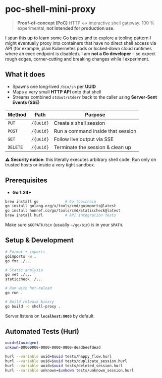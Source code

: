 # poc-shell-mini-proxy

> **Proof‑of‑concept (PoC)** HTTP ↔ interactive shell gateway. 100 % experimental, **not intended for production use**.

I spun this up to learn some Go basics and to explore a tooling pattern I might eventually proxy into containers that have no direct shell access via API (for example, plain Kubernetes pods or locked‑down cloud runtimes where an exec endpoint is disabled). I am **not a Go developer** – so expect rough edges, corner‑cutting and breaking changes while I experiment.

## What it does

- Spawns one long‑lived `/bin/sh` per **UUID**
- Maps a very small **HTTP API** onto that shell
- Streams combined `stdout/stderr` back to the caller using **Server‑Sent Events (SSE)**

| Method   | Path      | Purpose                           |
| -------- | --------- | --------------------------------- |
| `PUT`    | `/{uuid}` | Create a shell session            |
| `POST`   | `/{uuid}` | Run a command inside that session |
| `GET`    | `/{uuid}` | Follow live output via SSE        |
| `DELETE` | `/{uuid}` | Terminate the session & clean up  |

⚠️ **Security notice:** this literally executes arbitrary shell code. Run only on trusted hosts or inside a very tight sandbox.

## Prerequisites

- **Go 1.24+**

```bash
brew install go            # Go toolchain
go install golang.org/x/tools/cmd/goimports@latest
go install honnef.co/go/tools/cmd/staticcheck@latest
brew install hurl          # API integration tests
```

Make sure `$GOPATH/bin` (usually `~/go/bin`) is in your `$PATH`.

## Setup & Development

```bash
# Format + imports
goimports -w .
go fmt ./...

# Static analysis
go vet ./...
staticcheck ./...

# Run with hot-reload
go run .

# Build release binary
go build -o shell-proxy .
```

Server listens on **`localhost:8080`** by default.

## Automated Tests (Hurl)

```bash
uuid=$(uuidgen)
unkown=00000000-0000-0000-0000-deadbeefdead

hurl --variable uuid=$uuid tests/happy_flow.hurl
hurl --variable uuid=$uuid tests/duplicate_session.hurl
hurl --variable uuid=$uuid tests/deleted_session.hurl
hurl --variable unknown=$unkown tests/unknown_session.hurl
```
